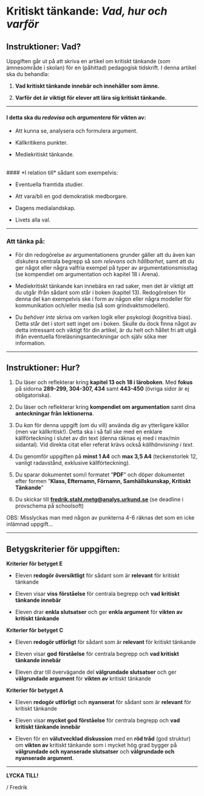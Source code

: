 # Kritiskt tänkande: *Vad, hur och varför*

## Instruktioner: Vad?

Uppgiften går ut på att skriva en artikel om kritiskt tänkande (som ämnesområde i skolan) för en (påhittad) pedagogisk tidskrift. I denna artikel ska du behandla:

1.  **Vad kritiskt tänkande innebär och innehåller som ämne.**

2.  **Varför det är viktigt för elever att lära sig kritiskt tänkande.**

***

#### I detta ska du *redovisa* och *argumentera* för vikten av:

- Att kunna se, analysera och formulera argument.

- Källkritikens punkter.

- Mediekritiskt tänkande.
<br>
#### *I relation till* sådant som exempelvis:

- Eventuella framtida studier.

- Att vara/bli en god demokratisk medborgare.

- Dagens medialandskap.

- Livets alla val.

***

### Att tänka på:

- För din redogörelse av argumentationens grunder gäller att du även kan diskutera centrala begrepp så som *relevans* och *hållbarhet*, samt att du ger något eller några valfria exempel på typer av argumentationsmisstag (se kompendiet om argumentation och kapitel 18 i Arena).

- Mediekritiskt tänkande kan innebära en rad saker, men det är viktigt att du utgår ifrån sådant som står i boken (kapitel 13). Redogörelsen för denna del kan exempelvis ske i form av någon eller några modeller för kommunikation och/eller media (så som grindvaktsmodellen).

- Du *behöver inte* skriva om varken logik eller psykologi (kognitiva bias). Detta står det i stort sett inget om i boken. Skulle du dock finna något av detta intressant och viktigt för din artikel, är du helt och hållet fri att utgå ifrån eventuella föreläsningsanteckningar och själv söka mer information.

***

## Instruktioner: Hur? 

1. Du läser och reflekterar kring **kapitel 13 och 18 i läroboken**. Med **fokus** på sidorna **289-299, 304-307, 434** samt **443-450** (övriga sidor är ej obligatoriska).

2. Du läser och reflekterar kring **kompendiet om argumentation** samt dina **anteckningar från lektionerna**.

3. Du *kan* för denna uppgift (om du vill) använda dig av ytterligare källor (men var källkritisk!). Detta ska i så fall ske med en enklare källförteckning i slutet av din text (denna räknas ej med i max/min sidantal). Vid direkta citat eller referat krävs också *källhänvisning i text*.

4. Du genomför uppgiften på **minst 1 A4** och **max 3,5 A4** (teckenstorlek 12, vanligt radavstånd, exklusive källförteckning).

5. Du sparar dokumentet som/i formatet ”**PDF**” och döper dokumentet efter formen ”**Klass, Efternamn, Förnamn, Samhällskunskap, Kritiskt Tänkande**”

6. Du skickar till **fredrik.stahl.metg@analys.urkund.se** (se deadline i provschema på schoolsoft)

OBS: Misslyckas man med någon av punkterna 4-6 räknas det som en icke inlämnad uppgift...

***

## Betygskriterier för uppgiften:

**Kriterier för betyget E**

- Eleven **redogör översiktligt** för sådant som är **relevant** för kritiskt tänkande

- Eleven visar **viss** **förståelse** för centrala begrepp och **vad kritiskt tänkande innebär**

- Eleven drar **enkla slutsatser** och ger **enkla argument** för **vikten av kritiskt tänkande**

**Kriterier för betyget C**

- Eleven **redogör utförligt** för sådant som är **relevant** för kritiskt tänkande

- Eleven visar **god** **förståelse** för centrala begrepp och **vad kritiskt tänkande innebär**

- Eleven drar till övervägande del **välgrundade slutsatser** och ger **välgrundade argument** för **vikten av** kritiskt tänkande

**Kriterier för betyget A**

- Eleven **redogör utförligt** och **nyanserat** för sådant som är **relevant** för kritiskt tänkande

- Eleven visar **mycket god** **förståelse** för centrala begrepp och **vad kritiskt tänkande innebär**

- Eleven för en **välutvecklad diskussion** med en **röd tråd** (god struktur) om **vikten av** kritiskt tänkande som i mycket hög grad bygger på **välgrundade och** **nyanserade slutsatser** och **välgrundade och** **nyanserade argument**.

***

**LYCKA TILL!**

/ Fredrik
